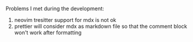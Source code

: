 Problems I met during the development:

1. neovim tresitter support for mdx is not ok
2. prettier will consider mdx as markdown file so that the comment block won't work after formatting
